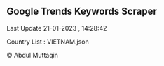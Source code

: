 

## Google Trends Keywords Scraper 
 
Last Update 21-01-2023 , 14:28:42

Country List :
VIETNAM.json



© Abdul Muttaqin 
